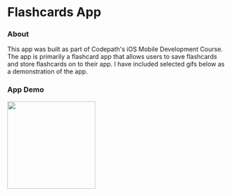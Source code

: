 # Flashcards App

### About

This app was built as part of Codepath's iOS Mobile Development Course. The app is primarily a flashcard app that allows users to save flashcards and store flashcards
on to their app. I have included selected gifs below as a demonstration of the app.

### App Demo

<p float="left">
  <img src="https://i.imgur.com/KVgVXeN.gif" width=200 />
 
</p>
